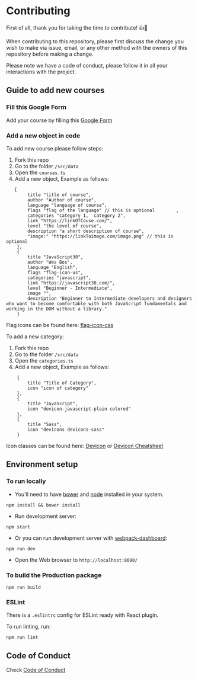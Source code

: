 # Contributing

First of all, thank you for taking the time to contribute! :+1::tada:

When contributing to this repository, please first discuss the change you wish to make via issue,
email, or any other method with the owners of this repository before making a change.

Please note we have a code of conduct, please follow it in all your interactions with the project.

## Guide to add new courses

### Fill this Google Form

Add your course by filling this [Google Form](https://goo.gl/forms/S3AJKJlYPj9MqQj93)

### Add a new object in code

To add new course please follow steps:

1. Fork this repo
2. Go to the folder `/src/data`
3. Open the `courses.ts`
4. Add a new object, Example as follows:

```
   {
        title "title of course",
        author "Author of course",
        language "language of course",
        flags "flag of the language" // this is optional        ,
        categories "category 1,  category 2",
        link "https://linkOfCouse.com/",
        level "the level of course",
        description "a short description of course",
        "image:" "https://linkToimage.com/image.png" // this is optional
    },
    {
        title "JavaScript30",
        author "Wes Bos",
        language "English",
        flags "flag-icon-us",
        categories "javascript",
        link "https://javascript30.com/",
        level "Beginner - Intermediate",
        image "",
        description "Beginner to Intermediate developers and designers who want to become comfortable with both JavaScript fundamentals and working in the DOM without a library."
    }
```

Flag icons can be found here: [flag-icon-css](https://github.com/lipis/flag-icon-css)

To add a new category:

1. Fork this repo
2. Go to the folder `/src/data`
3. Open the `categories.ts`
4. Add a new object, Example as follows:

```
    {
        title "Title of Category",
        icon "icon of category"
    },
    {
        title "JavaScript",
        icon "devicon-javascript-plain colored"
    },
    {
        title "Sass",
        icon "devicons devicons-sass"
    }
```

Icon classes can be found here: [Devicon](http://konpa.github.io/devicon/) or [Devicon Cheatsheet](http://vorillaz.github.io/devicons/#/cheat)

## Environment setup

### To run locally

- You'll need to have [bower](https://bower.io/) and [node](https://nodejs.org/en/) installed in your system.

```
npm install && bower install
```

- Run development server:

```
npm start
```

- Or you can run development server with [webpack-dashboard](https://github.com/FormidableLabs/webpack-dashboard):

```
npm run dev
```

- Open the Web browser to `http://localhost:8080/`

### To build the Production package

```
npm run build
```

### ESLint

There is a `.eslintrc` config for ESLint ready with React plugin.

To run linting, run:

```
npm run lint
```

## Code of Conduct

Check [Code of Conduct](https://github.com/Leocardoso94/Free-Courses/blob/master/CODE_OF_CONDUCT.md)
